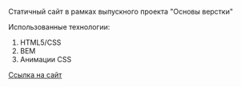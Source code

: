 Статичный сайт в рамках выпускного проекта "Основы верстки"

Использованные технологии:
1) HTML5/CSS
2) BEM
3) Анимации CSS

[Ссылка на сайт](https://maxvertya.github.io/loftschool/indexnew.html)
